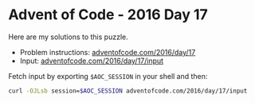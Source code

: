 # Advent of Code - 2016 Day 17
Here are my solutions to this puzzle.

* Problem instructions: [adventofcode.com/2016/day/17](https://adventofcode.com/2016/day/17)
* Input: [adventofcode.com/2016/day/17/input](https://adventofcode.com/2016/day/17/input)

Fetch input by exporting `$AOC_SESSION` in your shell and then:
```bash
curl -OJLsb session=$AOC_SESSION adventofcode.com/2016/day/17/input
```
